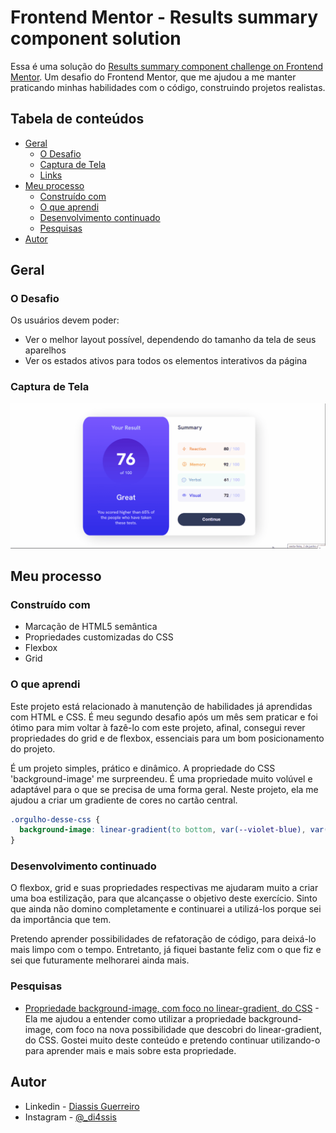 # Frontend Mentor - Results summary component solution

Essa é uma solução do [Results summary component challenge on Frontend Mentor](https://www.frontendmentor.io/challenges/results-summary-component-CE_K6s0maV). Um desafio do Frontend Mentor, que me ajudou a me manter praticando minhas habilidades com o código, construindo projetos realistas.

## Tabela de conteúdos

- [Geral](#geral)
  - [O Desafio](#o-desafio)
  - [Captura de Tela](#captura-de-tela)
  - [Links](#links)
- [Meu processo](#meu-processo)
  - [Construído com](#contruido-com)
  - [O que aprendi](#o-que-aprendi)
  - [Desenvolvimento continuado](#desenvolvimento-continuado)
  - [Pesquisas](#pesquisas)
- [Autor](#autor)


## Geral

### O Desafio

Os usuários devem poder: 

- Ver o melhor layout possível, dependendo do tamanho da tela de seus aparelhos
- Ver os estados ativos para todos os elementos interativos da página

### Captura de Tela

![](./src/images/captura-de-tela.gif)


## Meu processo

### Construído com

- Marcação de HTML5 semântica
- Propriedades customizadas do CSS
- Flexbox
- Grid

### O que aprendi

Este projeto está relacionado à manutenção de habilidades já aprendidas com HTML e CSS. É meu segundo desafio após  um mês sem praticar e foi ótimo para mim voltar à fazê-lo com este projeto, afinal, consegui rever propriedades do grid e de flexbox, essenciais para um bom posicionamento do projeto. 

É um projeto simples, prático e dinâmico. A propriedade do CSS 'background-image' me surpreendeu. É uma propriedade muito volúvel e adaptável para o que se precisa de uma forma geral. Neste projeto, ela me ajudou a criar um gradiente de cores no cartão central. 


```css
.orgulho-desse-css {
  background-image: linear-gradient(to bottom, var(--violet-blue), var(--persian-blue));
}
```

### Desenvolvimento continuado

O flexbox, grid e suas propriedades respectivas me ajudaram muito a criar uma boa estilização, para que alcançasse o objetivo deste exercício. Sinto que ainda não domino completamente e continuarei a utilizá-los porque sei da importância que tem.

Pretendo aprender possibilidades de refatoração de código, para deixá-lo mais limpo com o tempo. Entretanto, já fiquei bastante feliz com o que fiz e sei que futuramente melhorarei ainda mais.


### Pesquisas

- [Propriedade background-image, com foco no linear-gradient, do CSS](https://maujor.com/tutorial/css3-gradientes-lineares.php) - Ela me ajudou a entender como utilizar a propriedade background-image, com foco na nova possibilidade que descobri do linear-gradient, do CSS. Gostei muito deste conteúdo e pretendo continuar utilizando-o para aprender mais e mais sobre esta propriedade. 

## Autor

- Linkedin - [Diassis Guerreiro](linkedin.com/in/diassis-guerreiro/)
- Instagram - [@_di4ssis](https://www.instagram.com/_di4ssis/)